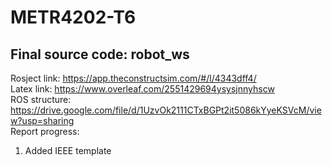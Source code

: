 # METR4202-T6
## Final source code: robot_ws

Rosject link: https://app.theconstructsim.com/#/l/4343dff4/ <br/>
Latex link: https://www.overleaf.com/2551429694ysysjnnyhscw <br/>
ROS structure: https://drive.google.com/file/d/1UzvOk2111CTxBGPt2it5086kYyeKSVcM/view?usp=sharing <br/>
Report progress:
1. Added IEEE template

